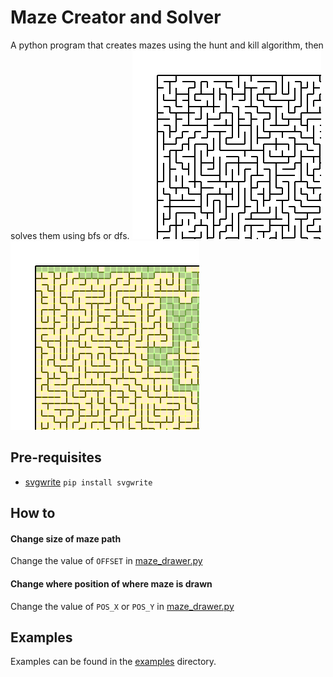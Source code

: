 # Maze Creator and Solver
A python program that creates mazes using the hunt and kill algorithm, then solves them using bfs or dfs.
<img src="https://raw.githubusercontent.com/cgr28/maze-creator-and-solver/main/examples/no_path_30.svg" alt="example">
<img src="https://raw.githubusercontent.com/cgr28/maze-creator-and-solver/main/examples/bfs_30.svg" alt="example">
## Pre-requisites
- [svgwrite](https://github.com/mozman/svgwrite) ```pip install svgwrite```
## How to
#### Change size of maze path
Change the value of ```OFFSET``` in [maze_drawer.py](https://github.com/cgr28/maze-creator-and-solver/blob/main/maze_drawer.py)
#### Change where position of where maze is drawn
Change the value of ```POS_X``` or ```POS_Y``` in [maze_drawer.py](https://github.com/cgr28/maze-creator-and-solver/blob/main/maze_drawer.py)
## Examples
Examples can be found in the [examples](https://github.com/cgr28/maze-creator-and-solver/examples) directory.